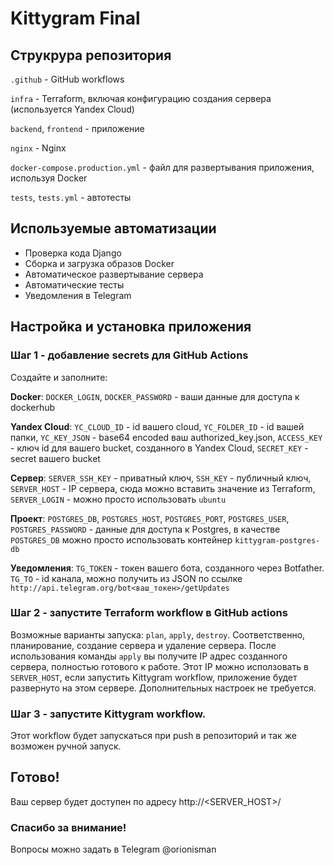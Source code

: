 # Kittygram Final 

## Струкрура репозитория

`.github` - GitHub workflows

`infra` - Terraform, включая конфигурацию создания сервера (используется Yandex Cloud)

`backend`, `frontend` - приложение
 
`nginx` - Nginx

`docker-compose.production.yml` - файл для развертывания приложения, используя Docker

`tests`, `tests.yml` - автотесты

## Используемые автоматизации
- Проверка кода Django
- Сборка и загрузка образов Docker
- Автоматическое развертывание сервера
- Автоматические тесты
- Уведомления в Telegram

## Настройка и установка приложения

### Шаг 1 - добавление secrets для GitHub Actions

Создайте и заполните:

**Docker**:
`DOCKER_LOGIN`, `DOCKER_PASSWORD` - ваши данные для доступа к dockerhub

**Yandex Cloud**: `YC_CLOUD_ID` - id вашего cloud, `YC_FOLDER_ID` - id вашей папки, `YC_KEY_JSON` - base64 encoded ваш authorized_key.json, `ACCESS_KEY` - ключ id для вашего bucket, созданного в Yandex Cloud, `SECRET_KEY` - secret вашего bucket

**Сервер**:
`SERVER_SSH_KEY` - приватный ключ, `SSH_KEY` - публичный ключ, `SERVER_HOST` - IP сервера, сюда можно вставить значение из Terraform, `SERVER_LOGIN` - можно просто использовать `ubuntu`


**Проект**:
`POSTGRES_DB`, `POSTGRES_HOST`, `POSTGRES_PORT`, `POSTGRES_USER`, `POSTGRES_PASSWORD` - данные для доступа к Postgres, в качестве `POSTGRES_DB` можно просто использовать контейнер `kittygram-postgres-db`

**Уведомления**:
`TG_TOKEN` - токен вашего бота, созданного через  Botfather. `TG_TO` - id канала, можно получить из JSON по ссылке `http://api.telegram.org/bot<ваш_токен>/getUpdates`

### Шаг 2 - запустите Terraform workflow в GitHub actions

Возможные варианты запуска: `plan`, `apply`, `destroy`. Соответственно, планирование, создание сервера и удаление сервера.
После использования команды `apply` вы получите IP адрес созданного сервера, полностью готового к работе. Этот IP можно исползовать в `SERVER_HOST`, если запустить Kittygram workflow, приложение будет развернуто на этом сервере. Дополнительных настроек не требуется.

### Шаг 3 - запустите Kittygram workflow. 
Этот workflow будет запускаться при push в репозиторий и так же возможен ручной запуск.


## Готово!
Ваш сервер будет доступен по адресу http://<SERVER_HOST>/

### Спасибо за внимание! 
Вопросы можно задать в Telegram @orionisman